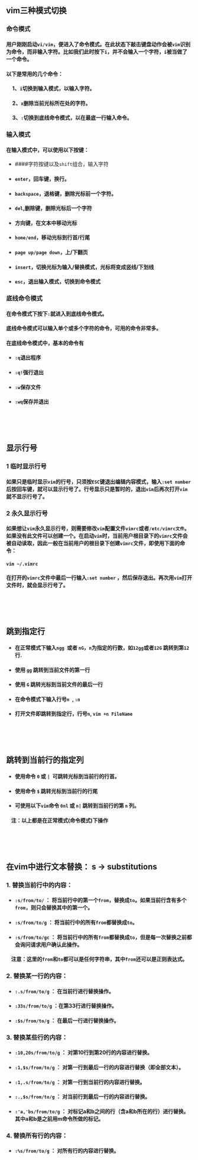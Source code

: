 ## vim三种模式切换
### 命令模式 
#### 用户刚刚启动```vi/vim```，便进入了命令模式。在此状态下敲击键盘动作会被```vim```识别为命令，而非输入字符。比如我们此时按下```i```，并不会输入一个字符，```i```被当做了一个命令。
#### 以下是常用的几个命令：
#### &nbsp;&nbsp;&nbsp;&nbsp; 1、```i```切换到输入模式，以输入字符。
#### &nbsp;&nbsp;&nbsp;&nbsp; 2、```x```删除当前光标所在处的字符。
#### &nbsp;&nbsp;&nbsp;&nbsp; 3、```:```切换到底线命令模式，以在最底一行输入命令。

### 输入模式
#### 在输入模式中，可以使用以下按键：  
+ ####字符按键以及```shift```组合，输入字符 
+ #### ```enter```，回车键，换行。
+ #### ```backspace```，退格键，删除光标前一个字符。
+ #### ```del```,删除键，删除光标后一个字符
+ #### 方向键，在文本中移动光标
+ #### ```home/end```，移动光标到行首/行尾
+ #### ```page up/page down```，上/下翻页
+ #### ```insert```，切换光标为输入/替换模式，光标将变成竖线/下划线
+ #### ```esc```，退出输入模式，切换到命令模式

### 底线命令模式
#### 在命令模式下按下```:```就进入到底线命令模式。
#### 底线命令模式可以输入单个或多个字符的命令，可用的命令非常多。
#### 在底线命令模式中，基本的命令有
+ #### ```:q```退出程序
+ #### ```:q!```强行退出
+ #### ```:w```保存文件
+ #### ```:wq```保存并退出

<br/><br/><br/>

## 显示行号
### 1 临时显示行号
#### 如果只是临时显示```vim```的行号，只须按```ESC```键退出编辑内容模式，输入```:set number```后按回车键，就可以显示行号了。行号显示只是暂时的，退出```vim```后再次打开```vim```就不显示行号了。 

### 2 永久显示行号
#### 如果想让```vim```永久显示行号，则需要修改```vim```配置文件```vimrc```或者```/etc/vimrc文件```。如果没有此文件可以创建一个。在启动```vim```时，当前用户根目录下的```vimrc```文件会被自动读取，因此一般在当前用户的根目录下创建```vimrc```文件，即使用下面的命令：
#### ```vim ~/.vimrc```
#### 在打开的```vimrc```文件中最后一行输入```:set number``` ，然后保存退出。再次用```vim```打开文件时，就会显示行号了。
<br/><br/><br/>

## 跳到指定行
+ #### 在正常模式下输入```ngg ```或者 ```nG```，```n```为指定的行数，如```12gg```或者```12G``` 跳转到第```12```行.
+ #### 使用 ```gg``` 跳转到当前文件的第一行
+ #### 使用 ```G``` 跳转光标到当前文件的最后一行
+ #### 在命令模式下输入行号```n ```, ```:n```
+ #### 打开文件即跳转到指定行，行号```n```, ```vim +n FileName```
<br/><br/><br/> 

## 跳转到当前行的指定列
+ #### 使用命令 ```0``` 或 ```| ```可跳转光标到当前行的行首。
+ #### 使用命令 ```$``` 跳转光标到当前行的行尾
+ #### 可使用以下```vim```命令 ```0nl``` 或 ```n|``` 跳转到当前行的第 ```n``` 列。
#### &nbsp;&nbsp;&nbsp;&nbsp;注：以上都是在正常模式(命令模式)下操作
<br/><br/><br/> 


## 在vim中进行文本替换： s -> substitutions
### 1. 替换当前行中的内容：
+ #### ```:s/from/to/```     ：  将当前行中的第一个```from```，替换成```to```。如果当前行含有多个```from```，则只会替换其中的第一个。
+ #### ```:s/from/to/g```    ：  将当前行中的所有```from```都替换成```to```。
+ #### ```:s/from/to/gc```   ：  将当前行中的所有```from```都替换成```to```，但是每一次替换之前都会询问请求用户确认此操作。
#### &nbsp;&nbsp;&nbsp;&nbsp;注意：这里的```from```和```to```都可以是任何字符串，其中```from```还可以是正则表达式。

### 2. 替换某一行的内容：
+ #### ```:.s/from/to/g``` ： 在当前行进行替换操作。
+ #### ```:33s/from/to/g``` ：在第33行进行替换操作。
+ #### ```:$s/from/to/g``` ： 在最后一行进行替换操作。

### 3. 替换某些行的内容： 
+ #### ```:10,20s/from/to/g```   ：  对第10行到第20行的内容进行替换。
+ #### ```:1,$s/from/to/g```     ：  对第一行到最后一行的内容进行替换（即全部文本）。
+ #### ```:1,.s/from/to/g```     ：  对第一行到当前行的内容进行替换。
+ #### ```:.,$s/from/to/g```     ：  对当前行到最后一行的内容进行替换。
+ #### ```:'a,'bs/from/to/g```   ：  对标记a和b之间的行（含a和b所在的行）进行替换。其中a和b是之前用m命令所做的标记。

### 4.  替换所有行的内容：
+ #### ```:%s/from/to/g```   ：  对所有行的内容进行替换。



